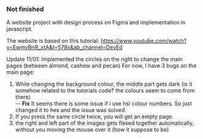 ### Not finished

A website project with design process on Figma and implementation in javascript.

The website is based on this tutorial:
https://www.youtube.com/watch?v=EwmvBnR_xtA&t=578s&ab_channel=DevEd


Update 11/01: 
Implemented the circles on the right to change the main pages (between almond, cashew and pecan)
For now, I have 3 bugs on the main page: 
1. While changing the background colour, the middle part gets dark (is it somehow related to the tutorials code? the colours seem to come from there)  
-- **Fix** It seems there is some issue if i use hsl colour numbers. So just changed it to hex and the issue was solved.  
2. If you press the same circle twice, you will get an empty page.
3. the right and left part of the images gets flexed together automatically, without you moving the mouse over it (how it suppose to be)
